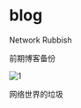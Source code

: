 # blog
 Network Rubbish

前期博客备份

![1](https://cdn.jsdelivr.net/gh/p0lar1star/blog-img/202204041756624.png)

网络世界的垃圾
